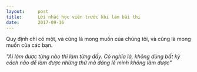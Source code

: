 ```yaml
---
layout:     post
title:      Lời nhắc học viên trước khi làm bài thi
date:       2017-09-16
---
```


Quy định chỉ có một, và cũng là mong muốn của chúng tôi, và cũng là mong muốn của các bạn.

*"Ai làm được từng nào thì làm từng đấy.
Có nghĩa là, không dùng bất kỳ cách nào để làm được những thứ mà đáng lẽ mình không làm được"*
